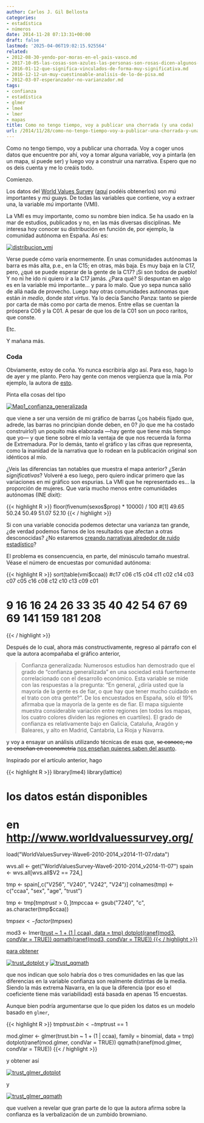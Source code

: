 ```yaml
---
author: Carlos J. Gil Bellosta
categories:
- estadística
- números
date: 2014-11-28 07:13:31+00:00
draft: false
lastmod: '2025-04-06T19:02:15.925564'
related:
- 2012-08-30-yendo-por-moras-en-el-pais-vasco.md
- 2017-10-05-las-cosas-son-azules-las-personas-son-rosas-dicen-algunos-sicologos.md
- 2016-01-12-que-significa-vinculados-de-forma-muy-significativa.md
- 2016-12-12-un-muy-cuestinoable-analisis-de-lo-de-pisa.md
- 2012-03-07-esperanzador-no-varianzador.md
tags:
- confianza
- estadística
- glmer
- lme4
- lmer
- mapas
title: Como no tengo tiempo, voy a publicar una chorrada (y una coda)
url: /2014/11/28/como-no-tengo-tiempo-voy-a-publicar-una-chorrada-y-una-coda/
---
```


Como no tengo tiempo, voy a publicar una chorrada. Voy a coger unos datos que encuentre por ahí, voy a tomar alguna variable, voy a pintarla (en un mapa, si puede ser) y luego voy a construir una narrativa. Espero que no os deis cuenta y me lo creáis todo.

Comienzo.

Los datos del [World Values Survey](http://www.worldvaluessurvey.org/) ([aquí](http://www.worldvaluessurvey.org/WVSOnline.jsp) podéis obtenerlos) son _mú_ importantes y _mú_ guays. De todas las variables que contiene, voy a extraer una, la variable _mú_ importante (VMI).

La VMI es muy importante, como su nombre bien indica. Se ha usado en la mar de estudios, publicados y no, en las más diversas disciplinas. Me interesa hoy conocer su distribución en función de, por ejemplo, la comunidad autónoma en España. Así es:

[![distribucion_vmi](/wp-uploads/2014/11/distribucion_vmi.png#center)
](/wp-uploads/2014/11/distribucion_vmi.png#center)

Verse puede cómo varía enormemente. En unas comunidades autónomas la barra es más alta, p.e., en la C15; en otras, más baja. Es muy baja en la C17, pero, ¿qué se puede esperar de la gente de la C17? ¡Si son todos de pueblo! Y no ni he ido ni quiero ir a la C17 jamás. ¿Para qué? Si despuntan en algo es en la variable mú importante... y para lo malo. Que yo sepa nunca salió de allá nada de provecho. Luego hay otras comunidades autónomas que están _in medio_, donde _stat virtus_. Ya lo decía Sancho Panza: tanto se pierde por carta de más como por carta de menos. Entre ellas se cuentan la próspera C06 y la C01. A pesar de que los de la C01 son un poco raritos, que conste.

Etc.

Y mañana más.


### Coda


Obviamente, estoy de coña. Yo nunca escribiría algo así. Para eso, hago lo de ayer y me planto. Pero hay gente con menos vergüenza que la mía. Por ejemplo, la autora de [esto](http://nadaesgratis.es/?p=39019).

Pinta ella cosas del tipo

[![Map1_confianza_generalizada](/wp-uploads/2014/11/Map1_confianza_generalizada.png#center)
](/wp-uploads/2014/11/Map1_confianza_generalizada.png#center)

que viene a ser una versión de mi gráfico de barras (¿os habéis fijado que, adrede, las barras no principian donde deben, en 0? ¡lo que me ha costado construirlo!) un poquito más elaborada —hay gente que tiene más tiempo que yo— y que tiene sobre el mío la ventaja de que nos recuerda la forma de Extremadura. Por lo demás, tanto el gráfico y las cifras que representa, como la inanidad de la narrativa que lo rodean en la publicación original son idénticos al mío.

¿Veis las diferencias tan notables que muestra el mapa anterior? ¿Serán _significativas_? Volveré a eso luego, pero quiero indicar primero que las variaciones en mi gráfico son espurias. La VMI que he representado es... la proporción de mujeres. Que varía mucho menos entre comunidades autónomas (INE dixit):


{{< highlight R >}}
floor(fivenum(sexos$prop) * 10000) / 100
#[1] 49.65 50.24 50.49 51.07 52.10
{{< / highlight >}}

Si con una variable conocida podemos detectar una varianza tan grande, ¿de verdad podemos fiarnos de los resultados que afectan a otras desconocidas? ¿No estaremos [creando narrativas alrededor de ruido estadístico](http://xkcd.com/904/)?

El problema es consencuencia, en parte, del minúsculo tamaño muestral. Véase el número de encuestas por comunidad autónoma:

{{< highlight R >}}
sort(table(vmi$ccaa))
#c17 c06 c15 c04 c11 c02 c14 c03 c07 c05 c16 c08 c12 c10 c13 c09 c01
#  9  16  16  24  26  33  35  40  42  54  67  69  69 141 159 181 208
{{< / highlight >}}

Después de lo cual, ahora más constructivamente, regreso al párrafo con el que la autora acompañaba el gráfico anterior,


>Confianza generalizada: Numerosos estudios han demostrado que el grado de “confianza generalizada” en una sociedad está fuertemente correlacionado con el desarrollo económico. Esta variable se mide con las respuestas a la pregunta: “En general, ¿diría usted que la mayoría de la gente es de fiar, o que hay que tener mucho cuidado en el trato con otra gente?”. De los encuestados en España, sólo el 19% afirmaba que la mayoría de la gente es de fiar. El mapa siguiente muestra considerable variación entre regiones (en todos los mapas, los cuatro colores dividen las regiones en cuartiles). El grado de confianza es relativamente bajo en Galicia, Cataluña, Aragón y Baleares, y alto en Madrid, Cantabria, La Rioja y Navarra.


y voy a ensayar un análisis utilizando técnicas de esas que, ~~se conoce, no se enseñan en econometría~~ [nos enseñan quienes saben del asunto](http://www.stat.wisc.edu/~larget/Stat998/Fall2013/GelmanMultipleComparisons.pdf).

Inspirado por el artículo anterior, hago

{{< highlight R >}}
library(lme4)
library(lattice)

# los datos están disponibles
# en http://www.worldvaluessurvey.org/
load("WorldValuesSurvey-Wave6-2010-2014_v2014-11-07.rdata")

wvs.all <- get("WorldValuesSurvey-Wave6-2010-2014_v2014-11-07")
spain <- wvs.all[wvs.all$V2 == 724,]

tmp <- spain[,c("V256", "V240", "V242", "V24")]
colnames(tmp) <- c("ccaa", "sex", "age", "trust")

tmp <- tmp[tmp$trust > 0,]
tmp$ccaa <- gsub("7240", "c", as.character(tmp$ccaa))

tmp$sex <- factor(tmp$sex)

mod3 <- lmer(<a href="http://inside-r.org/packages/cran/trust">trust ~ 1 + (1 | ccaa), data = tmp)
dotplot(ranef(mod3, condVar = TRUE))
qqmath(ranef(mod3, condVar = TRUE))
{{< / highlight >}}

para obtener

[![trust_dotplot](/wp-uploads/2014/11/trust_dotplot.png#center)
](/wp-uploads/2014/11/trust_dotplot.png#center)
y
[![trust_qqmath](/wp-uploads/2014/11/trust_qqmath.png#center)
](/wp-uploads/2014/11/trust_qqmath.png#center)

que nos indican que solo habría dos o tres comunidades en las que las diferencias en la variable confianza son realmente distintas de la media. Siendo la más extrema Navarra, en la que la diferencia (por eso el coeficiente tiene más variabilidad) está basada en apenas 15 encuestas.

Aunque bien podría argumentarse que lo que piden los datos es un modelo basado en `glmer`,

{{< highlight R >}}
tmp$trust.bin <- tmp$trust == 1

mod.glmer <- glmer(trust.bin ~ 1 + (1 | ccaa),
                    family = binomial, data = tmp)
dotplot(ranef(mod.glmer, condVar = TRUE))
qqmath(ranef(mod.glmer, condVar = TRUE))
{{< / highlight >}}

y obtener así

[![trust_glmer_dotplot](/wp-uploads/2014/11/trust_glmer_dotplot.png#center)
](/wp-uploads/2014/11/trust_glmer_dotplot.png#center)

y

[![trust_glmer_qqmath](/wp-uploads/2014/11/trust_glmer_qqmath.png#center)
](/wp-uploads/2014/11/trust_glmer_qqmath.png#center)

que vuelven a revelar que gran parte de lo que la autora afirma sobre la confianza es la verbalización de un zumbido browniano.